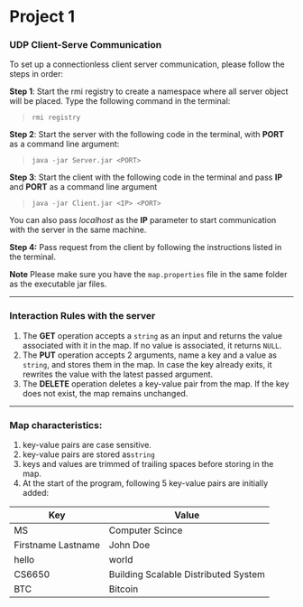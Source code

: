 # Project 1

### UDP Client-Serve Communication

To set up a connectionless client server communication, please follow the steps in order:

**Step 1**: Start the rmi registry to create a namespace where all server object will be placed. Type the following command in the terminal:
> `rmi registry` 

**Step 2**: Start the server with the following code in the terminal, with **PORT** as a command line argument:
>`java -jar Server.jar <PORT>`

**Step 3**: Start the client with the following code in the terminal and pass **IP** and **PORT** as a command line argument
>`java -jar Client.jar <IP> <PORT>`

You can also pass *localhost* as the **IP** parameter to start communication with the server in the same machine.

**Step 4:** Pass request from the client by following the instructions listed in the terminal.

**Note** Please make sure you have the `map.properties` file in the same folder as the executable jar files.

---

### Interaction Rules with the server

1. The **GET** operation accepts a `string` as an input and returns the value associated with it in the map. If no value is associated, it returns `NULL`.
2. The **PUT** operation accepts 2 arguments, name a key and a value as `string`, and stores them in the map. In case the key already exits, it rewrites the value with the latest passed argument.
3. The **DELETE** operation deletes a key-value pair from the map. If the key does not exist,  the map remains unchanged.

---

### Map characteristics:

1. key-value pairs are case sensitive.
2. key-value pairs are stored as`string`
3. keys and values are trimmed of trailing spaces before storing in the map.
4. At the start of the program, following 5 key-value pairs are initially added:

| Key                | Value                                |   
|--------------------|--------------------------------------|
| MS                 | Computer Scince                      |
| Firstname Lastname | John Doe                             |
| hello              | world                                |
| CS6650             | Building Scalable Distributed System |
| BTC                | Bitcoin                              |